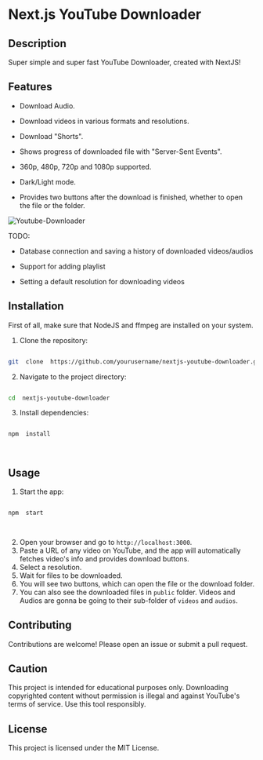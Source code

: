 # Next.js YouTube Downloader


## Description

Super simple and super fast YouTube Downloader, created with NextJS!

  
## Features

- Download Audio.

- Download videos in various formats and resolutions.

- Download "Shorts".

- Shows progress of downloaded file with "Server-Sent Events".

- 360p, 480p, 720p and 1080p supported.

- Dark/Light mode.

- Provides two buttons after the download is finished, whether to open the file or the folder.

  
![Youtube-Downloader](https://github.com/user-attachments/assets/0e626d46-8677-45e7-a076-e6d2ac8f98fb)

  

TODO:

- Database connection and saving a history of downloaded videos/audios

- Support for adding playlist

- Setting a default resolution for downloading videos

  

  

## Installation


First of all, make sure that NodeJS and ffmpeg are installed on your system.

1. Clone the repository:


```bash

git  clone  https://github.com/yourusername/nextjs-youtube-downloader.git


```

  

2. Navigate to the project directory:

  

```bash

cd  nextjs-youtube-downloader

```

  

3. Install dependencies:

  
```bash

npm  install

  
```

  

  
## Usage

1. Start the app:

  

```bash

npm  start

  
```

  

2. Open your browser and go to `http://localhost:3000`.
3. Paste a URL of any video on YouTube, and the app will automatically fetches video's info and provides download buttons.
4. Select a resolution.
5. Wait for files to be downloaded.
6. You will see two buttons, which can open the file or the download folder.
7. You can also see the downloaded files in `public` folder. Videos and Audios are gonna be going to their sub-folder of `videos` and `audios`.

  

## Contributing

Contributions are welcome! Please open an issue or submit a pull request.

  

## Caution


This project is intended for educational purposes only. Downloading copyrighted content without permission is illegal and against YouTube's terms of service. Use this tool responsibly.

  

## License

This project is licensed under the MIT License.